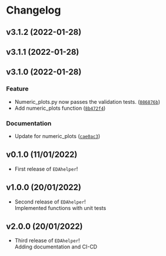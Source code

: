 # Changelog

<!--next-version-placeholder-->

## v3.1.2 (2022-01-28)


## v3.1.1 (2022-01-28)


## v3.1.0 (2022-01-28)
### Feature
* Numeric_plots.py now passes the validation tests. ([`086876b`](https://github.com/UBC-MDS/EDAhelper/commit/086876b013103d3990a049bc6e180f0960fc23f0))
* Add numeric_plots function ([`8b472f4`](https://github.com/UBC-MDS/EDAhelper/commit/8b472f4f09feab28f6ec4f340c41c0b907b22b85))

### Documentation
* Update for numeric_plots ([`cae0ac3`](https://github.com/UBC-MDS/EDAhelper/commit/cae0ac37bbc5261e0ccbd8366783a32c621f3471))

## v0.1.0 (11/01/2022)

- First release of `EDAhelper`!

## v1.0.0 (20/01/2022)

- Second release of `EDAhelper`!<br>
Implemented functions with unit tests

## v2.0.0 (20/01/2022)

- Third release of `EDAhelper`!<br>
Adding documentation and CI-CD